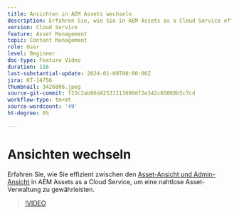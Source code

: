 ```yaml
---
title: Ansichten in AEM Assets wechseln
description: Erfahren Sie, wie Sie in AEM Assets as a Cloud Service effizient zwischen Ansichten wechseln und so eine nahtlose Asset-Verwaltung gewährleisten können.
version: Cloud Service
feature: Asset Management
topic: Content Management
role: User
level: Beginner
doc-type: Feature Video
duration: 116
last-substantial-update: 2024-01-09T00:00:00Z
jira: KT-14756
thumbnail: 3426806.jpeg
source-git-commit: f23c2ab86d42531113690df2e342c65060b5c7cd
workflow-type: tm+mt
source-wordcount: '49'
ht-degree: 0%

---
```



# Ansichten wechseln

Erfahren Sie, wie Sie effizient zwischen den [Asset-Ansicht und Admin-Ansicht](https://experienceleague.adobe.com/docs/experience-manager-cloud-service/content/assets/overview.html#persona-based-experiences) in AEM Assets as a Cloud Service, um eine nahtlose Asset-Verwaltung zu gewährleisten.

>[!VIDEO](https://video.tv.adobe.com/v/3426806/?learn=on)
